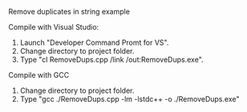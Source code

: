 Remove duplicates in string example

Compile with Visual Studio:
1. Launch "Developer Command Promt for VS".
2. Change directory to project folder.
3. Type "cl RemoveDups.cpp /link /out:RemoveDups.exe".

Compile with GCC
1. Change directory to project folder.
2. Type "gcc ./RemoveDups.cpp -lm -lstdc++ -o ./RemoveDups.exe"